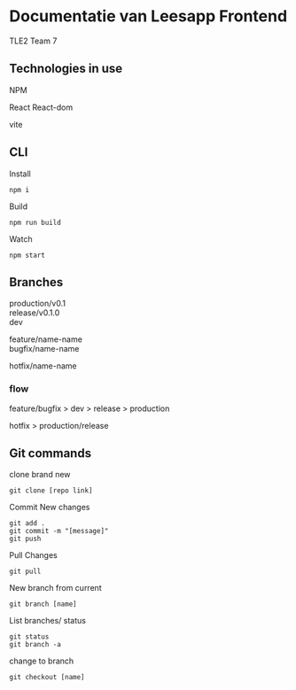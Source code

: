 # Documentatie van Leesapp Frontend
TLE2 Team 7


## Technologies in use

NPM

React
React-dom

vite


## CLI

Install 

`npm i`

Build

`npm run build`

Watch

`npm start`

## Branches

production/v0.1  
release/v0.1.0  
dev  

feature/name-name  
bugfix/name-name  

hotfix/name-name  

### flow
feature/bugfix > dev > release > production  

hotfix > production/release  


## Git commands

clone brand new
```
git clone [repo link]
```

Commit New changes
```
git add .
git commit -m "[message]"
git push
```

Pull Changes
```
git pull
```

New branch from current
```
git branch [name]
```

List branches/ status 
```
git status
git branch -a
```

change to branch
```
git checkout [name]
```

